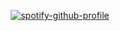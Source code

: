 <div align="center">
  
[![spotify-github-profile](https://spotify-github-profile.kittinanx.com/api/view?uid=31riqf3fmmfy6353kzizximkybjq&cover_image=true&theme=novatorem&show_offline=false&background_color=121212&interchange=false&bar_color=9ad298&bar_color_cover=false)](https://github.com/kittinan/spotify-github-profile)
  </div>

